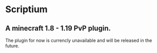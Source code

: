 # Scriptium
A minecraft 1.8 - 1.19 PvP plugin.
------------------------------------
The plugin for now is currencly unavailable and will be released in the future.
